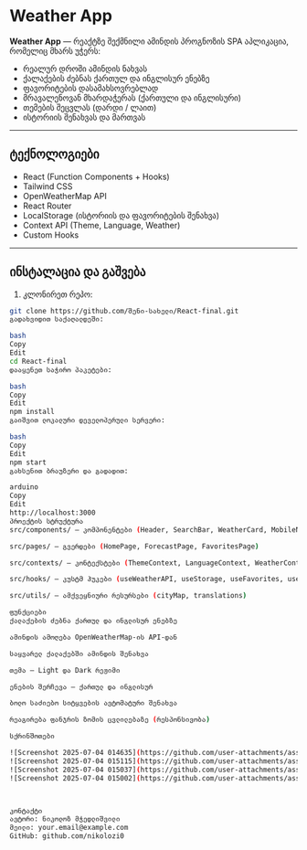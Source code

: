 # Weather App

**Weather App** — რეაქტზე შექმნილი ამინდის პროგნოზის SPA აპლიკაცია, რომელიც მხარს უჭერს:  
- რეალურ დროში ამინდის ნახვას  
- ქალაქების ძებნას ქართულ და ინგლისურ ენებზე  
- ფავორიტების დასამახსოვრებლად  
- მრავალენოვან მხარდაჭერას (ქართული და ინგლისური)  
- თემების შეცვლას (დარდი / ლაით)  
- ისტორიის შენახვას და მართვას  

---

## ტექნოლოგიები

- React (Function Components + Hooks)  
- Tailwind CSS  
- OpenWeatherMap API  
- React Router  
- LocalStorage (ისტორიის და ფავორიტების შენახვა)  
- Context API (Theme, Language, Weather)  
- Custom Hooks  

---

## ინსტალაცია და გაშვება

1. კლონირეთ რეპო:  
```bash
git clone https://github.com/შენი-სახელი/React-final.git
გადახვიდით საქაღალდეში:

bash
Copy
Edit
cd React-final
დააყენეთ საჭირო პაკეტები:

bash
Copy
Edit
npm install
გაიშვით ლოკალური დეველოპერული სერვერი:

bash
Copy
Edit
npm start
გახსენით ბრაუზერი და გადადით:

arduino
Copy
Edit
http://localhost:3000
პროექტის სტრუქტურა
src/components/ — კომპონენტები (Header, SearchBar, WeatherCard, MobileNav)

src/pages/ — გვერდები (HomePage, ForecastPage, FavoritesPage)

src/contexts/ — კონტექსტები (ThemeContext, LanguageContext, WeatherContext)

src/hooks/ — კუსტმ ჰუკები (useWeatherAPI, useStorage, useFavorites, useNavigation)

src/utils/ — ამქვეყნიური რესურსები (cityMap, translations)

ფუნქციები
ქალაქების ძებნა ქართულ და ინგლისურ ენებზე

ამინდის ამოღება OpenWeatherMap-ის API-დან

საყვარელ ქალაქებში ამინდის შენახვა

თემა — Light და Dark რეჟიმი

ენების შერჩევა — ქართულ და ინგლისურ

ბოლო საძიებო სიტყვების ავტომატური შენახვა

რეაგირება ფანჯრის ზომის ცვლილებაზე (რესპონსივობა)

სქრინშოთები

![Screenshot 2025-07-04 014635](https://github.com/user-attachments/assets/bf16b5f8-5666-4dc4-828d-2ca3ef1eb5fe)
![Screenshot 2025-07-04 015115](https://github.com/user-attachments/assets/168ef344-9196-4682-b303-4100b8d2e4b3)
![Screenshot 2025-07-04 015037](https://github.com/user-attachments/assets/71246156-e21b-4003-a47c-4bad3d760ad6)
![Screenshot 2025-07-04 015002](https://github.com/user-attachments/assets/631f3a45-0c80-4872-9280-85a97fdc8698)



კონტაქტი
ავტორი: ნიკოლოზ მჭედლიშვილი
მეილი: your.email@example.com
GitHub: github.com/nikolozi0
